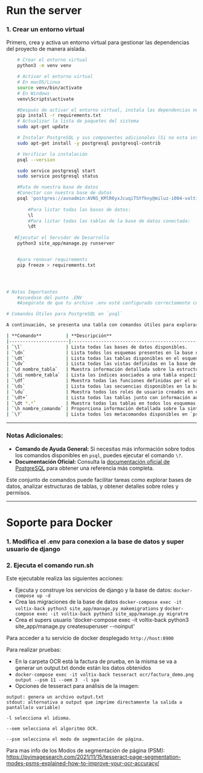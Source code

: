 # Run the server

### 1. Crear un entorno virtual

Primero, crea y activa un entorno virtual para gestionar las dependencias del proyecto de manera aislada.

```bash
    # Crear el entorno virtual
    python3 -m venv venv

    # Activar el entorno virtual
    # En macOS/Linux
    source venv/bin/activate
    # En Windows
    venv\Scripts\activate

    #Después de activar el entorno virtual, instala las dependencias necesarias:
    pip install -r requirements.txt
    # Actualizar la lista de paquetes del sistema
    sudo apt-get update

    # Instalar PostgreSQL y sus componentes adicionales (Si no esta instalado )
    sudo apt-get install -y postgresql postgresql-contrib

    # Verificar la instalación
    psql --version

    sudo service postgresql start
    sudo service postgresql status

    #Ruta de nuestra base de datos
    #Conectar con nuestra base de datos
    psql 'postgres://avnadmin:AVNS_KMlR6yxJcuqiTSYfkny@miluz-i004-voltix-back.e.aivencloud.com:22219/defaultdb?sslmode=require'
    
        #Para listar todas las bases de datos: 
        \l
        #Para listar todas las tablas de la base de datos conectada: 
        \dt
   
   #Ejecutar el Servidor de Desarrollo
    python3 site_app/manage.py runserver


    #para renovar requirements
    pip freeze > requirements.txt




# Notas Importantes
    #acuedase del punto .ENV
    #Asegúrate de que tu archivo .env esté configurado correctamente con las variables de entorno necesarias. Este archivo debe contener credenciales de base de datos, claves secretas y otras configuraciones esenciales.

# Comandos Útiles para PostgreSQL en `psql`

A continuación, se presenta una tabla con comandos útiles para explorar y administrar bases de datos en PostgreSQL utilizando el cliente `psql`.

| **Comando**         | **Descripción**                                                                                                   | **Ejemplo**                |
|----------------------|-------------------------------------------------------------------------------------------------------------------|----------------------------|
| `\l`                | Lista todas las bases de datos disponibles.                                                                      | `\l`                       |
| `\dn`               | Lista todos los esquemas presentes en la base de datos actual.                                                   | `\dn`                      |
| `\dt`               | Lista todas las tablas disponibles en el esquema actual.                                                        | `\dt`                      |
| `\dv`               | Lista todas las vistas definidas en la base de datos actual.                                                     | `\dv`                      |
| `\d nombre_tabla`   | Muestra información detallada sobre la estructura de una tabla.                                                  | `\d usuarios`              |
| `\di nombre_tabla`  | Lista los índices asociados a una tabla específica.                                                              | `\di usuarios`             |
| `\df`               | Muestra todas las funciones definidas por el usuario en la base de datos actual.                                 | `\df`                      |
| `\ds`               | Lista todas las secuencias disponibles en la base de datos.                                                     | `\ds`                      |
| `\du`               | Muestra todos los roles de usuario creados en el sistema de bases de datos.                                      | `\du`                      |
| `\dt+`              | Lista todas las tablas junto con información adicional, como su tamaño.                                          | `\dt+`                     |
| `\dt *.*`           | Muestra todas las tablas en todos los esquemas, incluidas las del sistema.                                       | `\dt *.*`                  |
| `\h nombre_comando` | Proporciona información detallada sobre la sintaxis y uso de un comando SQL específico.                          | `\h SELECT`                |
| `\?`                | Lista todos los metacomandos disponibles en `psql`.                                                              | `\?`                       |
```
---

### Notas Adicionales:
- **Comando de Ayuda General:** Si necesitas más información sobre todos los comandos disponibles en `psql`, puedes ejecutar el comando `\?`.
- **Documentación Oficial:** Consulta la [documentación oficial de PostgreSQL](https://www.postgresql.org/docs/current/app-psql.html) para obtener una referencia más completa.

Este conjunto de comandos puede facilitar tareas como explorar bases de datos, analizar estructuras de tablas, y obtener detalles sobre roles y permisos.

---

# Soporte para Docker

### 1. Modifica el .env para conexion a la base de datos y super usuario de django
### 2. Ejecuta el comando run.sh

Este ejecutable realiza las siguientes acciones:

- Ejecuta y construye los servicios de django y la base de datos:  `docker-compose up -d`
- Crea las migraciones de la base de datos `docker-compose exec -it voltix-back python3 site_app/manage.py makemigrations`  y `docker-compose exec -it voltix-back python3 site_app/manage.py migratre`
- Crea el supers usuario 'docker-compose exec -it voltix-back python3 site_app/manage.py  createsuperuser --noinput'

Para acceder a tu servicio de docker desplegado `http://host:8900`

Para realizar pruebas:

- En la carpeta OCR está la factura de prueba, en la misma se va a generar un output.txt donde están los datos obtenidos
- `docker-compose exec -it voltix-back tesseract ocr/factura_demo.png output --psm 11 --oem 3  -l spa`
- Opciones de tesseract para análisis de la imagen:
```
output: genera un archivo output.txt
stdout: alternativa a output que imprime directamente la salida a pantalla(o variable)

-l selecciona el idioma.

--oem selecciona el algoritmo OCR.

--psm selecciona el modo de segmentación de página.

```

Para mas info de los Modos de segmentación de página (PSM): https://pyimagesearch.com/2021/11/15/tesseract-page-segmentation-modes-psms-explained-how-to-improve-your-ocr-accuracy/

